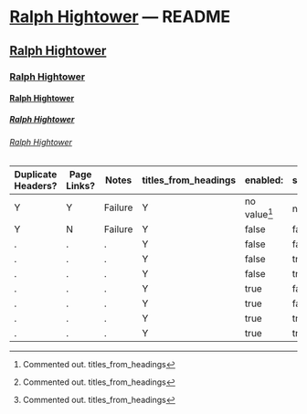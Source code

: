 # [Ralph Hightower](https://ralphhightower.github.io/) — README

## [Ralph Hightower](https://ralphhightower.github.io/)

### [Ralph Hightower](https://ralphhightower.github.io/)

#### [Ralph Hightower](https://ralphhightower.github.io/)

##### [Ralph Hightower](https://ralphhightower.github.io/)

###### [Ralph Hightower](https://ralphhightower.github.io/)

| Duplicate<br />Headers? | Page<br />Links? | Notes | titles_from_headings | enabled: | strip_title: | collections: |
|---|---|---|---|---|---|---|
| Y | Y  | Failure | Y | no value[^11] | no value[^11] | no value[^11] | no value[^11] |
| Y | N  | Failure | Y | false | false | false |
| . |  . | .  | Y | false | false | true  |
| . |  . | .  | Y | false | true  | false |
| . |  . | .  | Y | false | true  | true  |
| . |  . | .  | Y | true  | false | false |
| . |  . | .  | Y | true  | false | true  |
| . | .  | .  | Y | true  | true  | false |
| . | .  | .  | Y | true  | true  | true  |

[^11]: Commented out.
titles_from_headings 
